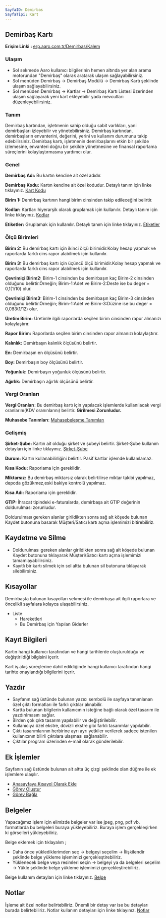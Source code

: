 ```yaml
---
SayfaID: Demirbas
SayfaTipi: Kart
---
```


## Demirbaş Kartı

**Erişim Linki :** [erp.aaro.com.tr/Demirbas/Kalem](erp.aaro.com.tr/Demirbas/Kalem)

### Ulaşım

- Sol sekmede Aaro kullanıcı bilgilerinin hemen altında yer alan arama motorundan "Demirbaş" olarak aratarak ulaşım sağlayabilirsiniz.
- Sol menüden Demirbaş -> Demirbaş Modülü -> Demirbaş Kartı şeklinde ulaşım sağlayabilirsiniz. 
- Sol menüden Demirbaş -> Kartlar -> Demirbaş Kartı Listesi üzerinden ulaşım sağlayarak yeni kart ekleyebilir yada mevcutları düzenleyebilirsiniz.

### Tanım

Demirbaş kartından, işletmenin sahip olduğu sabit varlıkları, yani demirbaşları izleyebilir ve yönetebilirsiniz.
Demirbaş kartından, demirbaşların envanterini, değerini, yerini ve kullanım durumunu takip edebilirsiniz.
Demirbaş kartı, işletmenin demirbaşlarını etkin bir şekilde izlemesine, envanteri doğru bir şekilde yönetmesine ve finansal raporlama süreçlerini kolaylaştırmasına yardımcı olur.

### Genel

**Demirbaş Adı:** Bu kartın kendine ait özel adıdır.

**Demirbaş Kodu:** Kartın kendine ait özel kodudur. Detaylı tanım için linke tıklayınız. [Kart Kodu](../TemelOzellikler/KartKodu.md)

**Birim 1:** Demirbaş kartının hangi birim cinsinden takip edileceğini belirtir.

**Kodlar:** Kartları hiyerarşik olarak gruplamak için kullanılır. Detaylı tanım için linke tıklayınız. [Kodlar](../TemelOzellikler/Kodlar.md)

**Etiketler:** Gruplamak için kullanılır. Detaylı tanım için linke tıklayınız. [Etiketler](../TemelOzellikler/Etiketler.md)

### Ölçü Birimleri

**Birim 2:** Bu demirbaş kartı için ikinci ölçü birimidir.Kolay hesap yapmak ve raporlarda farklı cins rapor alabilmek için kullanılır.

**Birim 3:** Bu demirbaş kartı için üçüncü ölçü birimidir.Kolay hesap yapmak ve raporlarda farklı cins rapor alabilmek için kullanılır.

**Çevrimiçi Birim2:** Birim-1 cinsinden bu demirbaşın kaç Birim-2 cinsinden olduğunu belirtir.Örneğin; Birim-1:Adet ve Birim-2:Deste ise bu deger = 0,1(1/10) olur.

**Çevrimiçi Birim3:** Birim-1 cinsinden bu demirbaşın kaç Birim-3 cinsinden olduğunu belirtir.Örneğin; Birim-1:Adet ve Birim-3:Düzine ise bu deger = 0,083(1/12) olur.

**Üretim Birim:** Üretimle ilgili raporlarda seçilen birim cinsinden rapor almanızı kolaylaştırır.

**Rapor Birim:** Raporlarda seçilen birim cinsinden rapor almanızı kolaylaştırır.

**Kalınlık:** Demirbaşın kalınlık ölçüsünü belirtir.

**En:** Demirbaşın en ölçüsünü belirtir.

**Boy:** Demirbaşın boy ölçüsünü belirtir.

**Yoğunluk:** Demirbaşın yoğunluk ölçüsünü belirtir.

**Ağırlık:** Demirbaşın ağırlık ölçüsünü belirtir.


### Vergi Oranları

**Vergi Oranları:** Bu demirbaş kartı için yapılacak işlemlerde kullanılacak vergi oranlarını(KDV oranınlarını) belirtir. **Girilmesi Zorunludur.**

**Muhasebe Tanımları:** [Muhasebeleşme Tanımları](../TemelOzellikler/MuhasebelesmeTanimlari.md)


### Gelişmiş

**Şirket-Şube:** Kartın ait olduğu şirket ve şubeyi belirtir. Şirket-Şube kullanım detayları için linke tıklayınız. [Şirket-Şube](../TemelOzellikler/SirketSubeKart.md)

**Durum:** Kartın kullanabilirliğini belirtir. Pasif kartlar işlemde kullanılamaz.

**Kısa Kodu:** Raporlama için gereklidir. 

**Miktarsız:** Bu demirbaş miktarsız olarak belirtilirse miktar takibi yapılmaz, depoda gözükmez,eski bakiye kontrolü yapılmaz.

**Kısa Adı:** Raporlama için gereklidir. 

**GTIP:** İhracat tipindeki e-faturalarda, demirbaşa ait GTIP değerinin doldurulması zorunludur.


Doldurulması gereken alanlar girildikten sonra sağ alt köşede bulunan Kaydet butonuna basarak Müşteri/Satıcı kartı açma işlemimizi bitirebiliriz.

## Kaydetme ve Silme

- Doldurulması gereken alanlar girildikten sonra sağ alt köşede bulunan Kaydet butonuna tıklayarak Müşteri/Satıcı kartı açma işlemimizi tamamlayabilirsiniz.
- Kayıtlı bir kartı silmek için sol altta bulunan sil butonuna tıklayarak silebilirsiniz.

## Kısayollar

Demirbaşta bulunan kısayolları sekmesi ile demirbaşa ait ilgili raporlara ve öncelikli sayfalara kolayca ulaşabilirsiniz.

- Liste 
	- Hareketleri
	- Bu Demirbaş için Yapılan Giderler

## Kayıt Bilgileri

Kartın hangi kullanıcı tarafından ve hangi tarihlerde oluşturulduğu ve değiştirildiği bilgisini içerir.

Kart iş akış süreçlerine dahil edildiğinde hangi kullanıcı tarafından hangi tarihte onaylandığı bilgilerini içerir. 

## Yazdır

- Sayfanın sağ üstünde bulunan yazıcı sembolü ile sayfaya tanımlanan özel çıktı formatları ile farklı çıktılar alınabilir. 
- Kartta bulunan bilgilerin kullanıcının isteğine bağlı olarak özel tasarım ile yazdırılmasını sağlar.
- Birden çok çıktı tasarım yapılabilir ve değiştirilebilir.
- Kullanıcıya özel ekstre, dövizli ekstre gibi farklı tasarımlar yapılabilir.
- Çıktı tasarımlarının herbirine ayrı ayrı yetkiler verilerek sadece istenilen kullanıcının bilirli çıktılara ulaşması sağlanabilir.
- Çıktılar program üzerinden e-mail olarak gönderilebilir. 

## Ek İşlemler

 Sayfanın sağ üstünde bulunan alt altta üç çizgi şeklinde olan düğme ile ek işlemlere ulaşılır.
- [Anasayfaya Kısayol Olarak Ekle](../TemelOzellikler/KisaYollaraEkleme.md)
- [Görev Oluştur]()
- [Görev Bağla]()

## Belgeler

Yapacağımız işlem için elimizde belgeler var ise jpeg, png, pdf vb. formatlarda bu belgeleri buraya yükleyebiliriz.
Buraya işlem gerçekleşirken ki görselleri yükleyebiliriz.

Belge eklemek için tıklayalım ;

- Daha önce yüklediklerimden seç -> belgeyi seçelim -> İlişkilendir şeklinde belge yükleme işlemimizi gerçekleştirebiliriz.
- Yüklenecek belge veya resimleri seçin -> belgeyi ya da belgeleri seçelim -> Yükle şeklinde belge yükleme işlemimizi gerçekleştirebiliriz.

Belge kullanım detayları için linke tıklayınız. [Belge](../TemelOzellikler/Belgeler.md)


## Notlar

İşleme ait özel notlar belirtebiliriz. 
Önemli bir detay var ise bu detayları burada belirtebiliriz.
Notlar kullanım detayları için linke tıklayınız. [Notlar](../TemelOzellikler/Notlar.md)
